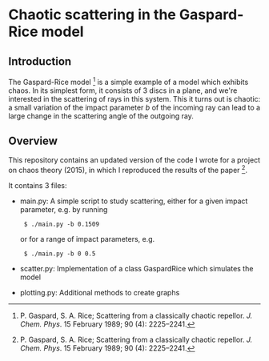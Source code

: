 # Chaotic scattering in the Gaspard-Rice model

## Introduction
The Gaspard-Rice model [^1] is a simple example of a model which exhibits
chaos. In its simplest form, it consists of 3 discs in a plane, and we're
interested in the scattering of rays in this system. This it turns out is
chaotic: a small variation of the impact parameter $b$ of the incoming ray can
lead to a large change in the scattering angle of the outgoing ray.

## Overview
This repository contains an updated version of the code I wrote for a project on
chaos theory (2015), in which I reproduced the results of the paper [^1].  

It contains 3 files:
 - main.py: A simple script to study scattering, either for a given impact
   parameter, e.g. by running

        $ ./main.py -b 0.1509
   or for a range of impact parameters, e.g.

        $ ./main.py -b 0 0.5
 - scatter.py: Implementation of a class GaspardRice which simulates the model
 - plotting.py: Additional methods to create graphs

[^1]: P. Gaspard, S. A. Rice; Scattering from a classically chaotic
  repellor. *J. Chem. Phys*. 15 February 1989; 90 (4): 2225–2241.
